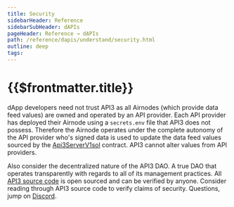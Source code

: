 ```yaml
---
title: Security
sidebarHeader: Reference
sidebarSubHeader: dAPIs
pageHeader: Reference → dAPIs
path: /reference/dapis/understand/security.html
outline: deep
tags:
---
```


<PageHeader/>

<SearchHighlight/>

# {{$frontmatter.title}}

dApp developers need not trust API3 as all Airnodes (which provide data feed
values) are owned and operated by an API provider. Each API provider has
deployed their Airnode using a `secrets.env` file that API3 does not possess.
Therefore the Airnode operates under the complete autonomy of the API provider
who's signed data is used to update the data feed values sourced by the
[Api3ServerV1sol<ExternalLinkImage/>](https://github.com/api3dao/airnode-protocol-v1/blob/main/contracts/dapis/Api3ServerV1.sol)
contract. API3 cannot alter values from API providers.

Also consider the decentralized nature of the API3 DAO. A true DAO that operates
transparently with regards to all of its management practices. All
[API3 source code<ExternalLinkImage/>](https://github.com/orgs/api3dao/repositories?type=all)
is open sourced and can be verified by anyone. Consider reading through API3
source code to verify claims of security. Questions, jump on
[Discord](https://discord.com/channels/758003776174030948/765618225144266793).
